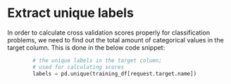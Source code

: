 # Extract unique labels

In order to calculate cross validation scores properly for classification problems, we need to find out the total amount of categorical values in the target column. This is done in the below code snippet:

```python
        # the unique labels in the target column;
        # used for calculating scores
        labels = pd.unique(training_df[request.target.name])
```
